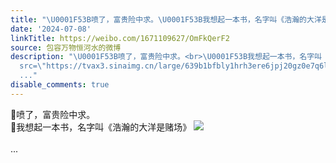 ```yaml
---
title: "\U0001F53B喷了，富贵险中求。\U0001F53B我想起一本书，名字叫《浩瀚的大洋是赌场》 [图片]"
date: '2024-07-08'
linkTitle: https://weibo.com/1671109627/OmFkQerF2
source: 包容万物恒河水的微博
description: "\U0001F53B喷了，富贵险中求。<br>\U0001F53B我想起一本书，名字叫《浩瀚的大洋是赌场》 <img style=\"\"
  src=\"https://tvax3.sinaimg.cn/large/639b1bfbly1hrh3ere6jpj20gz0e7q6l.jpg\" referrerpolicy=\"no-referrer\"><br><br>
  ..."
disable_comments: true
---
```

🔻喷了，富贵险中求。<br>🔻我想起一本书，名字叫《浩瀚的大洋是赌场》 <img style="" src="https://tvax3.sinaimg.cn/large/639b1bfbly1hrh3ere6jpj20gz0e7q6l.jpg" referrerpolicy="no-referrer"><br><br> ...